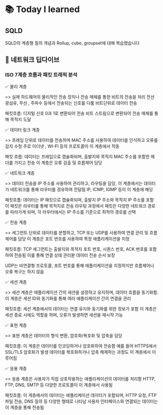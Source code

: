 # 📚 Today I learned

## SQLD

SQLD의 계층형 질의 개념과 Rollup, cube, groupset에 대해 복습했습니다 

## 🛜 네트워크 딥다이브

### ISO 7계층 흐름과 패킷 트래픽 분석

✅ 물리 계층

=> 실제 하드웨어의 물리적인 전송 장치나 전송 매체를 통한 비트의 전송을 처리
   전선 광섬유, 무선 , 주파수 등에서 전송되는 신호를 다룸 비트단위로 데이터 전송

   패킷흐름: 디지털 신호 0과 1로 변환되어 전송 비트 스트림으로 변환되어 전송 매체를 통해 목적지 도달

✅ 데이터 링크 계층

=> 프레임 단위로 데이터를 전송하며 MAC 주소를 사용하여 데이터를 인식하고 오류를 감지 수정 
   주로 이더넷 , WI-FI 등의 프로토콜이 이 계층에서 작동
   
   패킷 흐름: 데이터는 프레임으로 캡슐화되며, 출발지와 목적지 MAC 주소를 포함한 헤더를 가지고 전송
   이 계층은 오류 검출 및 흐름제어 담당
   
✅ 네트워크 계층

=> 데이터 전송을 IP 주소를 사용하여 관리하고, 라우팅을 담당, 이 계층에서는 데이터가 네트워크를 통해
   라우터를 경유하여 전달됨 IP, ICMP, IGMP 등이 이 계층에 해당

   패킷흐름: 데이터는 IP 패킷으로 캡슐화되며, 출발지 IP 주소와 목적지 IP 주소를 포함 이 패킷은 라우터를 
   통해 목적지로 전송
   라우팅 과정에서 패킷은 다양한 네트워크 경로를 따라가게 되며, 각 라우터에서는 IP 주소를 기준으로 최적의
   경로를 선택
  

✅ 전송 계층

=> 세그먼트 단위로 데이터를 분할하고, TCP 또는 UDP를 사용하여 연결 관리 및 흐름 제어를 담당
   이 계층은 포트 번호를 사용하여 특정 애플리케이션을 지정

   패킷흐름: TCP 세그먼트는 출발지와 목적지 포트 번호, 시퀀스 번호, ACK 번호를 포함하여 전송됨
   이를 통해 연결 상태 관리왇 데이터 전송 순서 보장

   UDP는 비연결형 프로토콜, 포트 번호를 통해 애플리케이션을 지정하지만 흐름제어나 오류 복구는 하지 않음

✅ 세션 계층

=> 세션 계층은 애플리케이션 간의 세션을 설정하고 유지하며, 데이터 흐름을 동기화함. 이 계층은 세션 ID와 동기화를
   통해 여러 애플리케이션 간의 연결을 관리

   패킷흐름: 세션 계층에서의 데이터는 연결 유지와 동기화를 위한 정보가 포함
   이 계층은 세션 종료 시에도 역할을 하며, 오류가 발생하면 세션을 재시작 가능

✅ 표현 계층

=> 표현 계층은 데이터의 형식 변환, 암호화/복호화 및 압축을 담당

   패킷흐름: 이 계층은 데이터를 인코딩하거나 암호화하여 전송함 예를 들어 HTTPS에서 SSL/TLS 암호화가 발생
   데이터를 복호화하거나 압축 해제하는 과정도 이 계층에서 이루어짐

✅ 응용 계층

=> 응용 계층은 사용자가 직접 상호작용하는 애플리케이션의 데이터를 처리함 HTTP, FTP, DNS, SMTP 등 다양한
   프로토콜이 이 계층에서 사용됨

   패킷흐름: 이 계층에서의 데이터는 애플리케이션 데이터가 포함되며, HTTP 요청, FTP 파일 전송, DNS 질의 등
   다양한 형태로 나타남
   사용자 인터페이스와 연결되는 데이터는 이 계층을 통해 전송됨



